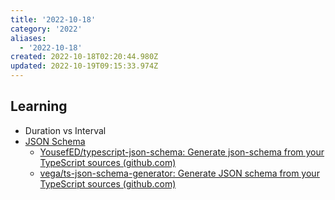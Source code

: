 ```yaml
---
title: '2022-10-18'
category: '2022'
aliases:
  - '2022-10-18'
created: 2022-10-18T02:20:44.980Z
updated: 2022-10-19T09:15:33.974Z
---
```


## Learning

- Duration vs Interval
- [JSON Schema](https://json-schema.org/)
  - [YousefED/typescript-json-schema: Generate json-schema from your TypeScript sources (github.com)](https://github.com/YousefED/typescript-json-schema)
  - [vega/ts-json-schema-generator: Generate JSON schema from your TypeScript sources (github.com)](https://github.com/vega/ts-json-schema-generator)
